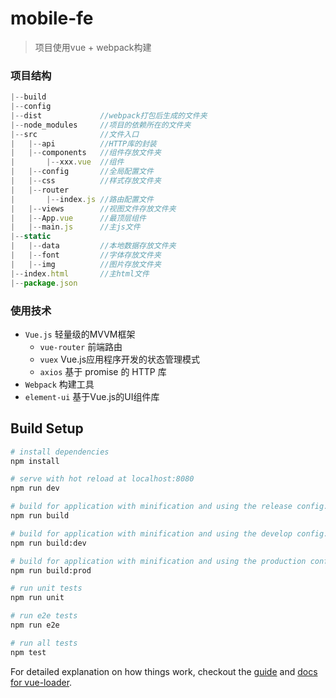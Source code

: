 # mobile-fe

> 项目使用vue + webpack构建

### 项目结构
```Javascript
|--build
|--config
|--dist             //webpack打包后生成的文件夹
|--node_modules     //项目的依赖所在的文件夹
|--src              //文件入口
|   |--api          //HTTP库的封装
|   |--components   //组件存放文件夹
|       |--xxx.vue  //组件
|   |--config       //全局配置文件
|   |--css          //样式存放文件夹
|   |--router
|       |--index.js //路由配置文件
|   |--views        //视图文件存放文件夹
|   |--App.vue      //最顶层组件
|   |--main.js      //主js文件
|--static
|   |--data         //本地数据存放文件夹
|   |--font         //字体存放文件夹
|   |--img          //图片存放文件夹
|--index.html       //主html文件
|--package.json
```

### 使用技术
- `Vue.js` 轻量级的MVVM框架
  - `vue-router` 前端路由
  - `vuex` Vue.js应用程序开发的状态管理模式
  - `axios` 基于 promise 的 HTTP 库
- `Webpack` 构建工具
- `element-ui` 基于Vue.js的UI组件库

## Build Setup

``` bash
# install dependencies
npm install

# serve with hot reload at localhost:8080
npm run dev

# build for application with minification and using the release config.
npm run build

# build for application with minification and using the develop config.
npm run build:dev

# build for application with minification and using the production config.
npm run build:prod

# run unit tests
npm run unit

# run e2e tests
npm run e2e

# run all tests
npm test
```

For detailed explanation on how things work, checkout the [guide](http://vuejs-templates.github.io/webpack/) and [docs for vue-loader](http://vuejs.github.io/vue-loader).